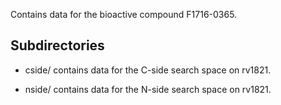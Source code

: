 Contains data for the bioactive compound F1716-0365.

## Subdirectories

- cside/ contains data for the C-side search space on rv1821.

- nside/ contains data for the N-side search space on rv1821.

